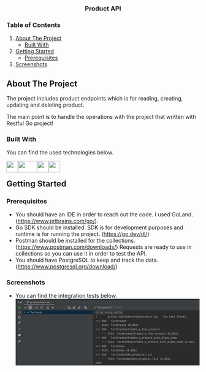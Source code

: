 <div align="center">
   <h3 align="center">Product API</h3>
</div>


### Table of Contents
  
<ol>
  <li>
    <a href="#about-the-project">About The Project</a>
    <ul>
      <li><a href="#built-with">Built With</a></li>
    </ul>
  </li>
  <li>
    <a href="#getting-started">Getting Started</a>
    <ul>
      <li><a href="#prerequisites">Prerequisites</a></li>
    </ul>
  </li>
  <li>
    <a href="#getting-started">Screenshots</a>
  </li>
</ol>


## About The Project

The project includes product endpoints which is for reading, creating, updating and deleting product.

The main point is to handle the operations with the project that written with Restful Go project!


### Built With

You can find the used technologies below.

<p>
	<a href="#"><img height="30" width="30" style="float:left;" src="https://go.dev/blog/go-brand/Go-Logo/PNG/Go-Logo_Blue.png" /></a>
	<a href="#"><img height="30" width="50" style="float:left;" src="https://gofiber.io/assets/images/embed.png" /></a>
	<a href="#"><img height="30" width="30" style="float:left;" src="https://upload.wikimedia.org/wikipedia/commons/thumb/2/29/Postgresql_elephant.svg/1200px-Postgresql_elephant.svg.png" /></a>
	<a href="#"><img height="30" width="30" style="float:left;" src="https://cdn.jsdelivr.net/gh/devicons/devicon/icons/github/github-original-wordmark.svg" /></a>
</p>
</br>


## Getting Started

### Prerequisites

* You should have an IDE in order to reach out the code. I used GoLand. (https://www.jetbrains.com/go/).
* Go SDK should be installed. SDK is for development purposes and runtime is for running the project. (https://go.dev/dl/)
* Postman should be installed for the collections. (https://www.postman.com/downloads/) Requests are ready to use in collections so you can use it in order to test the API.
* You should have PostgreSQL to keep and track the data. (https://www.postgresql.org/download/)


### Screenshots

* You can find the integration tests below.
  <a href="#"><img src="docs/integration-tests.png"></a>